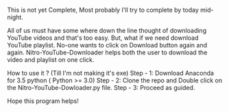This is not yet Complete, Most probably I'll try to complete by today mid-night.

All of us must have some where down the line thought of downloading YouTube videos and that's too easy. But, what if we need download YouTube playlist. No-one wants to click on Download button again and again.
Nitro-YouTube-Downloader helps both the user to download the video and playlist on one click.

How to use it ? (Till I'm not making it's exe)
Step - 1: Download Anaconda for 3.5 python ( Python >= 3.0)
Step - 2: Clone the repo and Double click on the Nitro-YouTube-Dowloader.py file. 
Step - 3: Proceed as guided.

Hope this program helps! 
